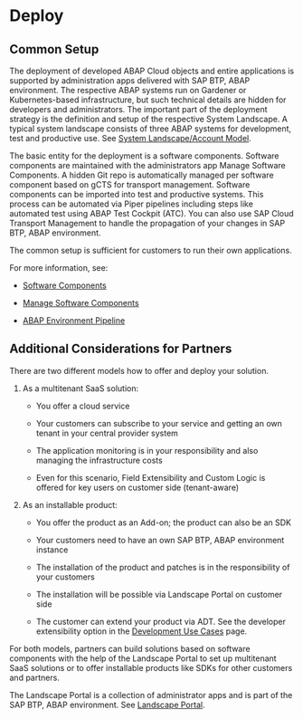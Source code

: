 <!-- loiod7aec3cb76c24cc8b4f1869633bfdfe7 -->

# Deploy



<a name="loiod7aec3cb76c24cc8b4f1869633bfdfe7__section_alv_mtw_bzb"/>

## Common Setup

The deployment of developed ABAP Cloud objects and entire applications is supported by administration apps delivered with SAP BTP, ABAP environment. The respective ABAP systems run on Gardener or Kubernetes-based infrastructure, but such technical details are hidden for developers and administrators. The important part of the deployment strategy is the definition and setup of the respective System Landscape. A typical system landscape consists of three ABAP systems for development, test and productive use. See [System Landscape/Account Model](https://help.sap.com/docs/sap-btp-abap-environment/abap-environment/concepts#loio4ca756395fc24e56a42b77632a6bd862).

The basic entity for the deployment is a software components. Software components are maintained with the administrators app Manage Software Components. A hidden Git repo is automatically managed per software component based on gCTS for transport management. Software components can be imported into test and productive systems. This process can be automated via Piper pipelines including steps like automated test using ABAP Test Cockpit \(ATC\). You can also use SAP Cloud Transport Management to handle the propagation of your changes in SAP BTP, ABAP environment.

The common setup is sufficient for customers to run their own applications.

For more information, see:

-   [Software Components](https://help.sap.com/docs/sap-btp-abap-environment/abap-environment/software-components)

-   [Manage Software Components](https://help.sap.com/docs/sap-btp-abap-environment/abap-environment/manage-software-components)

-   [ABAP Environment Pipeline](https://www.project-piper.io/pipelines/abapEnvironment/introduction/)




<a name="loiod7aec3cb76c24cc8b4f1869633bfdfe7__section_xj3_ntw_bzb"/>

## Additional Considerations for Partners

There are two different models how to offer and deploy your solution.

1.  As a multitenant SaaS solution:

    -   You offer a cloud service

    -   Your customers can subscribe to your service and getting an own tenant in your central provider system

    -   The application monitoring is in your responsibility and also managing the infrastructure costs

    -   Even for this scenario, Field Extensibility and Custom Logic is offered for key users on customer side \(tenant-aware\)


2.  As an installable product:

    -   You offer the product as an Add-on; the product can also be an SDK

    -   Your customers need to have an own SAP BTP, ABAP environment instance

    -   The installation of the product and patches is in the responsibility of your customers

    -   The installation will be possible via Landscape Portal on customer side

    -   The customer can extend your product via ADT. See the developer extensibility option in the [Development Use Cases](development-use-cases-4efd0bc.md) page.



For both models, partners can build solutions based on software components with the help of the Landscape Portal to set up multitenant SaaS solutions or to offer installable products like SDKs for other customers and partners.

The Landscape Portal is a collection of administrator apps and is part of the SAP BTP, ABAP environment. See [Landscape Portal](https://help.sap.com/docs/sap-btp-abap-environment/abap-environment/landscape-portal).

